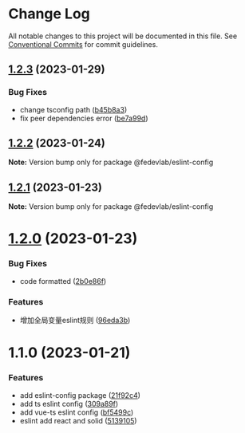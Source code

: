 # Change Log

All notable changes to this project will be documented in this file.
See [Conventional Commits](https://conventionalcommits.org) for commit guidelines.

## [1.2.3](https://github.com/suiyi8760/ux-dev-toolkit/compare/v1.2.2...v1.2.3) (2023-01-29)


### Bug Fixes

* change tsconfig path ([b45b8a3](https://github.com/suiyi8760/ux-dev-toolkit/commit/b45b8a32ce4be32ec88f758cadfb59ff77075f2e))
* fix peer dependencies error ([be7a99d](https://github.com/suiyi8760/ux-dev-toolkit/commit/be7a99dd925c2d587d806ddfa0f5c94477468d95))





## [1.2.2](https://github.com/suiyi8760/ux-dev-toolkit/compare/v1.2.1...v1.2.2) (2023-01-24)

**Note:** Version bump only for package @fedevlab/eslint-config





## [1.2.1](https://github.com/suiyi8760/ux-dev-toolkit/compare/v1.2.0...v1.2.1) (2023-01-23)

**Note:** Version bump only for package @fedevlab/eslint-config





# [1.2.0](https://github.com/suiyi8760/ux-dev-toolkit/compare/v1.1.0...v1.2.0) (2023-01-23)


### Bug Fixes

* code formatted ([2b0e86f](https://github.com/suiyi8760/ux-dev-toolkit/commit/2b0e86f9e7016632789ebd77bcca2d912a6714fb))


### Features

* 增加全局变量eslint规则 ([96eda3b](https://github.com/suiyi8760/ux-dev-toolkit/commit/96eda3bfc9232164fe2092c7814a9108d9da63c0))





# 1.1.0 (2023-01-21)

### Features

- add eslint-config package ([21f92c4](https://github.com/suiyi8760/ux-dev-toolkit/commit/21f92c4325e2dfc8d7d48f059cf01155a555ab4c))
- add ts eslint config ([309a89f](https://github.com/suiyi8760/ux-dev-toolkit/commit/309a89f349e8670aa3de22fdc1be48bf7eb4d05b))
- add vue-ts eslint config ([bf5499c](https://github.com/suiyi8760/ux-dev-toolkit/commit/bf5499c36be3e4a602401535baa3e7bd1f039e2e))
- eslint add react and solid ([5139105](https://github.com/suiyi8760/ux-dev-toolkit/commit/513910530eff78d08b1c38fbd6809c8cea3db06d))
